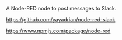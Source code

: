 A Node-RED node to post messages to Slack.

https://github.com/yayadrian/node-red-slack

https://www.npmjs.com/package/node-red
